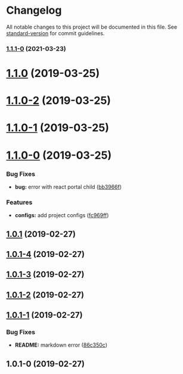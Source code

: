 # Changelog

All notable changes to this project will be documented in this file. See [standard-version](https://github.com/conventional-changelog/standard-version) for commit guidelines.

### [1.1.1-0](https://github.com/qinyuanbin/rc-if-else/compare/v1.1.0...v1.1.1-0) (2021-03-23)

<a name="1.1.0"></a>
# [1.1.0](https://github.com/qinyuanbin/rc-if-else/compare/v1.1.0-2...v1.1.0) (2019-03-25)



<a name="1.1.0-2"></a>
# [1.1.0-2](https://github.com/qinyuanbin/rc-if-else/compare/v1.1.0-1...v1.1.0-2) (2019-03-25)



<a name="1.1.0-1"></a>
# [1.1.0-1](https://github.com/qinyuanbin/rc-if-else/compare/v1.1.0-0...v1.1.0-1) (2019-03-25)



<a name="1.1.0-0"></a>
# [1.1.0-0](https://github.com/qinyuanbin/rc-if-else/compare/v1.0.1...v1.1.0-0) (2019-03-25)


### Bug Fixes

* **bug:** error with react portal child ([bb3966f](https://github.com/qinyuanbin/rc-if-else/commit/bb3966f))


### Features

* **configs:** add project configs ([fc969ff](https://github.com/qinyuanbin/rc-if-else/commit/fc969ff))



<a name="1.0.1"></a>
## [1.0.1](https://github.com/qinyuanbin/rc-if-else/compare/v1.0.1-4...v1.0.1) (2019-02-27)



<a name="1.0.1-4"></a>
## [1.0.1-4](https://github.com/qinyuanbin/rc-if-else/compare/v1.0.1-3...v1.0.1-4) (2019-02-27)



<a name="1.0.1-3"></a>
## [1.0.1-3](https://github.com/qinyuanbin/rc-if-else/compare/v1.0.1-2...v1.0.1-3) (2019-02-27)



<a name="1.0.1-2"></a>
## [1.0.1-2](https://github.com/qinyuanbin/rc-if-else/compare/v1.0.1-1...v1.0.1-2) (2019-02-27)



<a name="1.0.1-1"></a>
## [1.0.1-1](https://github.com/qinyuanbin/rc-if-else/compare/v1.0.1-0...v1.0.1-1) (2019-02-27)


### Bug Fixes

* **README:** markdown error ([86c350c](https://github.com/qinyuanbin/rc-if-else/commit/86c350c))



<a name="1.0.1-0"></a>
## 1.0.1-0 (2019-02-27)
